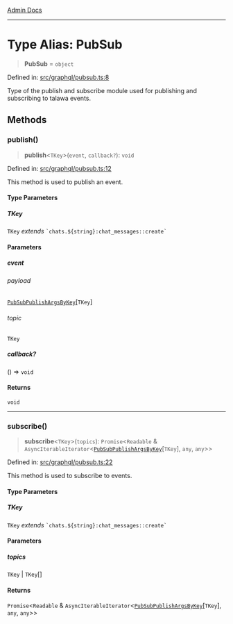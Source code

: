 [Admin Docs](/)

***

# Type Alias: PubSub

> **PubSub** = `object`

Defined in: [src/graphql/pubsub.ts:8](https://github.com/gautam-divyanshu/talawa-api/blob/84910820371ade6fdca33545b3a0fc1e929731b2/src/graphql/pubsub.ts#L8)

Type of the publish and subscribe module used for publishing and subscribing to talawa events.

## Methods

### publish()

> **publish**\<`TKey`\>(`event`, `callback?`): `void`

Defined in: [src/graphql/pubsub.ts:12](https://github.com/gautam-divyanshu/talawa-api/blob/84910820371ade6fdca33545b3a0fc1e929731b2/src/graphql/pubsub.ts#L12)

This method is used to publish an event.

#### Type Parameters

##### TKey

`TKey` *extends* `` `chats.${string}:chat_messages::create` ``

#### Parameters

##### event

###### payload

[`PubSubPublishArgsByKey`](PubSubPublishArgsByKey.md)\[`TKey`\]

###### topic

`TKey`

##### callback?

() => `void`

#### Returns

`void`

***

### subscribe()

> **subscribe**\<`TKey`\>(`topics`): `Promise`\<`Readable` & `AsyncIterableIterator`\<[`PubSubPublishArgsByKey`](PubSubPublishArgsByKey.md)\[`TKey`\], `any`, `any`\>\>

Defined in: [src/graphql/pubsub.ts:22](https://github.com/gautam-divyanshu/talawa-api/blob/84910820371ade6fdca33545b3a0fc1e929731b2/src/graphql/pubsub.ts#L22)

This method is used to subscribe to events.

#### Type Parameters

##### TKey

`TKey` *extends* `` `chats.${string}:chat_messages::create` ``

#### Parameters

##### topics

`TKey` | `TKey`[]

#### Returns

`Promise`\<`Readable` & `AsyncIterableIterator`\<[`PubSubPublishArgsByKey`](PubSubPublishArgsByKey.md)\[`TKey`\], `any`, `any`\>\>
